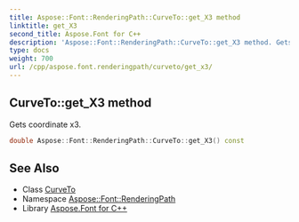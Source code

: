 ```yaml
---
title: Aspose::Font::RenderingPath::CurveTo::get_X3 method
linktitle: get_X3
second_title: Aspose.Font for C++
description: 'Aspose::Font::RenderingPath::CurveTo::get_X3 method. Gets coordinate x3 in C++.'
type: docs
weight: 700
url: /cpp/aspose.font.renderingpath/curveto/get_x3/
---
```

## CurveTo::get_X3 method


Gets coordinate x3.

```cpp
double Aspose::Font::RenderingPath::CurveTo::get_X3() const
```

## See Also

* Class [CurveTo](../)
* Namespace [Aspose::Font::RenderingPath](../../)
* Library [Aspose.Font for C++](../../../)
